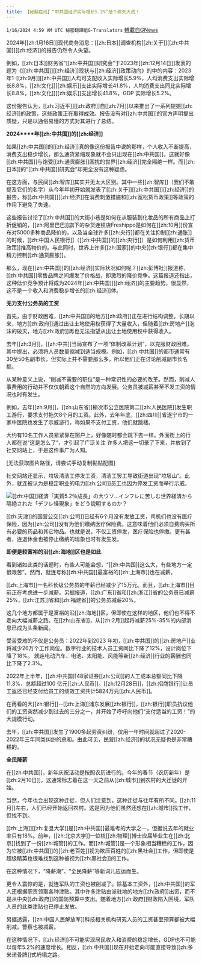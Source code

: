 ```yaml
---
title: 【秘翻在线】“中共国经济实际增长5.2%”是个弥天大谎！
---
```

`1/16/2024 4:59 AM UTC 秘密翻譯組G-Translators` [轉載自GNews](https://gnews.org/articles/2223338)

2024年[[zh:1月16日]]现代商务消息：[[zh:日本]]调查机构[[zh:关于]][[zh:中共国]][[zh:经济]]的报告仍然令人失望。

例如，[[zh:日本]]财务省“[[zh:中共国]]研究会”于2023年[[zh:12月14日]]发表的题为《[[zh:中共国]][[zh:经济]]现状与[[zh:经济]]政策动向》的中的内容：2023年1-[[zh:9月]][[zh:中共国]]人均可支配收入实际增长5.9%，人均消费支出实际增长8.8%，[[zh:文化]][[zh:娱乐]]支出实际增长41.8%，人均消费支出同比实际增长8.8%，[[zh:文化]][[zh:娱乐]]支出增长41.8%，GDP 实际增长5.2%。

这份报告认为，[[zh:习近平]][[zh:政府]]自[[zh:7月]]以来推出了一系列提振[[zh:经济]]的政策，这些政策正在取得成效。报告没有对[[zh:中共国]]的官方声明提出质疑，只是以通俗易懂的方式对其进行了总结。

**2024****年[[zh:中共国]]的[[zh:经济]]**

如果[[zh:中共国]]的[[zh:经济]]真的像这份报告中说的那样，个人收入不断提高，消费支出稳步增长，那么通货紧缩现象就不会只出现在[[zh:中共国]]。这就好像[[zh:中共国]]与饱受[[zh:通货膨胀]]困扰的世界[[zh:经济]]完全隔绝一样。而[[zh:日本]]的“[[zh:中共国]]研究会”却完全没有这种疑虑。

在这方面，与民间[[zh:智库]]其实并无太大区别。其中一些[[zh:智库]]（我们不敢提及它们的名字）从今年年初开始就发表了[[zh:关于]][[zh:中共国]][[zh:经济]]的报告，称[[zh:中共国]][[zh:经济]]在消费刺激措施和[[zh:宽松货币政策]]等政策的作用下避免了失速。

这些报告讨论了[[zh:中共国]]的大街小巷是如何在从服装到化妆品的所有商品上打折促销的，[[zh:阿里巴巴]]旗下的杂货连锁店Freshippo是如何在[[zh:10月]]份宣布对5000多种商品降价的，以及当全球许多[[zh:央行]]都在关注抑制[[zh:通胀]]的时候，[[zh:中国人民银行]]（[[zh:中共国]]的[[zh:央行]]）是如何利用[[zh:货币政策]]推高物价的。与此同时，世界上许多[[zh:国家]]的中央[[zh:银行]]都在集中精力控制[[zh:通货膨胀]]。

那么，现在[[zh:中共国]]的[[zh:经济]]实际状况如何呢？[[zh:彭博社]]报道称，[[zh:中共国]]零售品牌之间爆发了价格战，即激烈的降价竞争。这篇报道还指出，这种低价竞争预计将成为2024年[[zh:中共国]][[zh:经济]]的主要趋势。很显然，这不是一个收入和消费稳步增长的[[zh:经济]]体。

**无力支付公务员的工资**

首先，由于财政困难，[[zh:中共国]]的地方[[zh:政府]]正在进行结构调整。长期以来，地方[[zh:政府]]通过出让土地使用权获得了大量收入，但随着[[zh:房地产]]泡沫的破灭，地方[[zh:政府]]再也无法指望从出让土地使用权中获得收入。

去年[[zh:3月]]，[[zh:中共]]当局宣布了一项“体制改革计划”，以克服财政困难。其中提出，必须将人员数量缩减到适当规模。例如，[[zh:中共国]]的都市通常有30至50名副市长，但实际上并不需要那么多，所以他们正在讨论削减副市长名额。

从某种意义上说，“削减不需要的职位”是一种常识性的必要的改革。然而，削减人事费用的行动并不仅仅朝着这个自然的方向发展。公务员被减薪甚至不发工资的情况也时有发生。

例如，去年[[zh:9月]]，[[zh:山东省]]榆次市公立医院第二[[zh:人民医院]]发生职工游行，要求支付拖欠8个月的工资。此外，去年年底，[[zh:四川]]省遂宁市的一家中医院也发生了示威游行，称如果不支付工资，他们就跳楼。

大约有10名工作人员紧紧靠在窗户上，好像随时都会跳下去一样。外面街上的行人都在说“这是怎么了”，才引起了广泛关注 许多人把这一切录了下来，并放到了社交网站上，于是这件事广为人知。

[无法获取图片路径，请尝试手动复制黏贴配图]

社交网站还显示，垃圾清洁工停发工资，清洁工罢工导致街道出现“垃圾山”。此外，就连被认为是稳定职业的电力[[zh:公司]]员工也因为停发工资而举行示威。

![[[zh:中国]]経済「実質5.2％成長」の大ウソ…インフレに苦しむ世界経済から隔絶された「デフレ怪現象」をどう説明するのか？](file:///C:/Users/8huoh/AppData/Local/Temp/msohtmlclip1/01/clip_image003.jpg)

[[zh:天津]]的国营公交[[zh:公司]]已经有6个月没有发放工资，司机们也没有医疗保险，因为[[zh:公司]]没有为他们缴纳医疗保险费。这意味着他们必须自费购买所有必要的药品和其它物品。也就是说，不仅工资停发，医疗保险也停缴。更有甚者，连退休金也被停止缴纳的现象也时有发生发。

**即便是较富裕的沿[[zh:海地]]区也是如此**

看到诸如此类的话题时，有些人可能会想，“[[zh:中共国]]这么大，有些地方一定很艰苦”。然而，就连号称[[zh:中共国]]最富裕的[[zh:上海市]]也在减薪。

[[zh:上海市]]一名科长级公务员的年薪已经减少了15万元。而且，[[zh:上海市]]目前正在考虑进一步减薪。另据报道，[[zh:广东]]省和[[zh:浙江]]省的公务员已减薪25%，[[zh:江苏]]省和[[zh:福建省]]的公务员减薪20%。

这几个地方都属于是富裕的沿[[zh:海地]]区，但即使在这样的地区，他们也不得不走向大幅减薪之路。在[[zh:山东省]]，从[[zh:2月]]起将减薪25%-35%的内部消息已成为头条新闻。

受苦受难的不仅是公务员：2022年到2023 年初，[[zh:中共国]]的[[zh:房地产]]业将减少26万个工作岗位。数字行业的技术人员工资同比下降了12%，设计岗位下降了18%。 就连电动汽车、电池、太阳能、风能等新[[zh:经济]]行业的薪酬也同比下降了2.3%。

2022年上半年，[[zh:中共国]]48家证券[[zh:公司]]的人工成本总额同比下降11.3%，总额超过100 亿元[[zh:人民币]]。[[zh:12月28日]]，[[zh:招商银行]]让员工返还已经支付给员工的绩效工资共计5824万元[[zh:人民币]]。

在再看的大[[zh:银行]]\--[[zh:上海]]浦东发展[[zh:银行]]，[[zh:银行]]职员抗议他们的工资突然减少到过去的三分之一，并开始了呼吁向他们“支付适当的工资！”的大规模行动。

去年，[[zh:中共国]]发生了1900多起劳资纠纷，仅用一年时间就超过了2020-2022年三年同类纠纷的总和。由此可见，民营[[zh:经济]]的状况无疑也是非常糟糕的。

**全民降薪**

在[[zh:中共国]]，新年庆祝活动是按照农历进行的。今年的春节（农历新年）是[[zh:2月10日]]，这通常标志着在这一天之前从[[zh:城市]]到农村的大迁徙的开始。

当然，今年也会出现这种迁徙，但人们注意到，这种迁徙与往年有所不同。[[zh:11月]]左右，人们已经开始返回农村。这是因为他们虽然还想在[[zh:城市]]找工作，但找不到。

[[zh:上海]][[zh:复旦大学]]是[[zh:中共国]]最难考的大学之一，但据说去年的就业率只有18%。前年，[[zh:北京大学]]一位核[[zh:物理]]博士应届毕业生在[[zh:北京]]找到了一份[[zh:城管]]的工作。而[[zh:城管]]是一个形象相当糟糕的工作，因为它被[[zh:中共国]]的[[zh:老百姓]]视为欺压百姓的[[zh:黑社会]]工作，但即使是超级精英也很难找到这种被视为[[zh:黑社会]]的工作。

在这种情况下，“降薪潮”、“全民降薪”等新词儿应运而生。

更令人震惊的是，就连军队的工资也被削减了。除基本工资外，[[zh:中共国]]的军人还根据职责领取各种津贴。其中许多津贴由派驻地的地方[[zh:政府]]出资，而不是从中央[[zh:政府]]的国防预算中支出。随着地方[[zh:政府]]财政陷入困境，军队人员的此类津贴也已停止发放。

另据透露，[[zh:中国人民解放军]]科技相关机构研究人员的工资甚至预算都被大幅削减。警察也被减薪。

在这种情况下，[[zh:经济]]不可能实现居民收入和消费的稳定增长，GDP也不可能以每年5.2%的速度增长。相反，[[zh:中共国]]现在开始走向可能直接导致[[zh:多米诺骨牌]]式坍塌之路。
